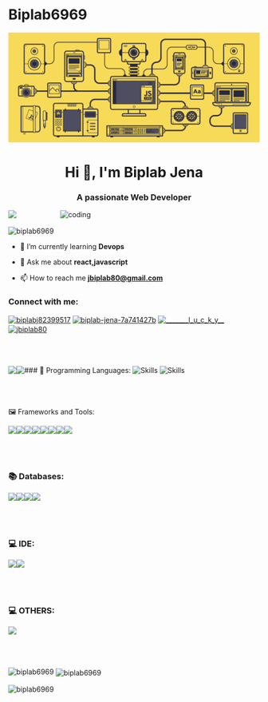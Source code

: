 ﻿# Biplab6969
 ![logo](https://github.com/Biplab6969/Biplab6969/blob/main/js-gif.gif)
<h1 align="center">Hi 👋, I'm Biplab Jena</h1>
<h3 align="center">A passionate Web Developer</h3>

<img align="right" alt="coding" width="400" src="https://images.squarespace-cdn.com/content/v1/5769fc401b631bab1addb2ab/1541580611624-TE64QGKRJG8SWAIUS7NS/coding-freak.gif">

<p><img src="https://wakatime.com/badge/user/de94a1f3-9f5a-49cd-84d2-2f0823272880.svg"/></p>
<p align="left"> <img src="https://komarev.com/ghpvc/?username=biplab6969&label=Profile%20views&color=0e75b6&style=flat" alt="biplab6969" /> </p>

- 🌱 I’m currently learning **Devops**

- 💬 Ask me about **react,javascript**

- 📫 How to reach me **jbiplab80@gmail.com**

<h3 align="left">Connect with me:</h3>
<p align="left">
<a href="https://twitter.com/biplabj82399517" target="blank"><img align="center" src="https://raw.githubusercontent.com/rahuldkjain/github-profile-readme-generator/master/src/images/icons/Social/twitter.svg" alt="biplabj82399517" height="30" width="40" /></a>
<a href="https://linkedin.com/in/biplab-jena-7a741427b" target="blank"><img align="center" src="https://raw.githubusercontent.com/rahuldkjain/github-profile-readme-generator/master/src/images/icons/Social/linked-in-alt.svg" alt="biplab-jena-7a741427b" height="30" width="40" /></a>
<a href="https://instagram.com/_______l_u_c_k_y__" target="blank"><img align="center" src="https://raw.githubusercontent.com/rahuldkjain/github-profile-readme-generator/master/src/images/icons/Social/instagram.svg" alt="_______l_u_c_k_y__" height="30" width="40" /></a>
<a href="https://www.leetcode.com/jbiplab80" target="blank"><img align="center" src="https://raw.githubusercontent.com/rahuldkjain/github-profile-readme-generator/master/src/images/icons/Social/leet-code.svg" alt="jbiplab80" height="30" width="40" /></a>
</p>
<br/>
<br/>
<br/>
### 📝  Programming Languages:

  <img src="https://skillicons.dev/icons?i=java" alt="Skills" />
  <img src="https://skillicons.dev/icons?i=python" alt="Skills" />
  <img height="42px" align="left" src="https://icon.icepanel.io/Technology/svg/JavaScript.svg" />
  <img height="42px" align="left" src="https://icon.icepanel.io/Technology/svg/TypeScript.svg" />
<br/>
<br/>
<br/>
<br/>

 🖼️  Frameworks and Tools:

<img height="42px" align="left" src="https://icon.icepanel.io/Technology/png-shadow-512/Next.js.png" />

<img height="42px" align="left" src="https://icon.icepanel.io/Technology/svg/React.svg" />
<img height="42px" align="left" src="https://icon.icepanel.io/Technology/svg/Redux.svg" />
<img height="42px" align="left" src="https://icon.icepanel.io/Technology/svg/Node.js.svg" />
<img height="42px" align="left" src="https://icon.icepanel.io/Technology/svg/Next.js.svg" />
<img height="42px" align="left" src="https://icon.icepanel.io/Technology/png-shadow-512/Socket.io.png" />

<img height="42px" align="left" src="https://icon.icepanel.io/Technology/svg/Tailwind-CSS.svg" />

<img height="42px" align="left" src="https://icon.icepanel.io/Technology/svg/Postman.svg" />


<br/>
<br/>
<br/>
<br/>

### 📚  Databases:

<img height="42px" align="left" src="https://icon.icepanel.io/Technology/svg/Firebase.svg" />
<img height="42px" align="left" src="https://icon.icepanel.io/Technology/svg/MongoDB.svg" />
<img height="42px" align="left" src="https://icon.icepanel.io/Technology/svg/Mongoose.js.svg" />
<img height="42px" align="left" src="https://icon.icepanel.io/Technology/svg/PostgresSQL.svg" />

<br/>
<br/>
<br/>
<br/>

### 💻  IDE:

<img height="42px" align="left" src="https://icon.icepanel.io/Technology/svg/Visual-Studio-Code-%28VS-Code%29.svg" />
<img height="42px" align="left" src="https://icon.icepanel.io/Technology/svg/IntelliJ-IDEA.svg" />
<br/>
<br/>
<br/>
<br/>

### 💻  OTHERS:

<img height="42px" align="left" src="https://icon.icepanel.io/Technology/svg/Figma.svg" />
<br/>
<br/>
<br/>
<br/>



<p><img align="left" src="https://github-readme-stats.vercel.app/api/top-langs?username=biplab6969&show_icons=true&locale=en&layout=compact" alt="biplab6969" /></p>

<p>&nbsp;<img align="center" src="https://github-readme-stats.vercel.app/api?username=biplab6969&show_icons=true&locale=en" alt="biplab6969" /></p>

<p><img align="center" src="https://github-readme-streak-stats.herokuapp.com/?user=biplab6969&" alt="biplab6969" /></p>





